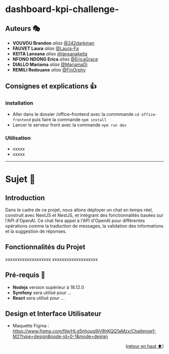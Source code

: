 # dashboard-kpi-challenge-   <a name="readme-top"></a>

## Auteurs 🎭

* __VOUVOU Brandon__ _alias_ [@242darkman](https://github.com/242darkman)
* __FAUVET Laura__ _alias_ [@Laura-Fa](https://github.com/Laura-Fa)
* __KEITA Lansana__ _alias_ [@lansanakeita](https://github.com/lansanakeita)
* __NFONO NDONG Erica__ _alias_ [@EricaGrace](https://github.com/EricaGrace)
* __DIALLO Mariama__ _alias_ [@MariamaDi](https://github.com/MariamaDi)
* __REMILI Redouane__ _alias_ [@FinOrphy](https://github.com/red-rml)


## Consignes et explications 👍

### installation

- Aller dans le dossier /office-frontend avec la commmande ```cd office-frontend``` puis faire la commande ```npm install``` 
- Lancer le serveur front avec la commande ```npm run dev``` 
  
### Utilisation

* xxxxx
* xxxxx

---

# Sujet 📖

## Introduction

Dans le cadre de ce projet, nous allons déployer un chat en temps réel, construit avec NextJS et NestJS, et intégrant des fonctionnalités basées sur l'API d'OpenAI. Ce chat fera appel à l'API d'OpenAI pour différentes opérations comme la traduction de messages, la validation des informations et la suggestion de réponses.

## Fonctionnalités du Projet

xxxxxxxxxxxxxxxxxxx
xxxxxxxxxxxxxxxxxxx

## Pré-requis 🎨

- **Nodejs** version supérieur à 18.12.0
- **Symfony** sera utilisé pour ...
- **React** sera utilisé pour ...

  
## Design et Interface Utilisateur

* Maquette Figma : 
https://www.figma.com/file/HLg5nhoug9jV8hKQQ1aMzx/Challenge1-M2?type=design&node-id=0-1&mode=design



<p align="right">(<a href="#readme-top">retour en haut ⬆</a>)</p>